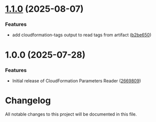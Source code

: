 # [1.1.0](https://github.com/subhamay-bhattacharyya-gha/cfn-read-deployment-params-action/compare/v1.0.0...v1.1.0) (2025-08-07)


### Features

* add cloudformation-tags output to read tags from artifact ([b2be650](https://github.com/subhamay-bhattacharyya-gha/cfn-read-deployment-params-action/commit/b2be650d3f76c35c58cfeaa6a5cc4ffdfb0e3117))

# 1.0.0 (2025-07-28)


### Features

* Initial release of CloudFormation Parameters Reader ([2669809](https://github.com/subhamay-bhattacharyya-gha/cfn-read-deployment-params-action/commit/2669809b4e67b11237bc6200c3855c2bbc04d1d4))

# Changelog

All notable changes to this project will be documented in this file.
